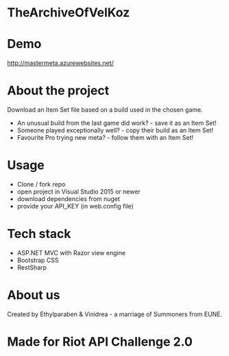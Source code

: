 # TheArchiveOfVelKoz

# Demo

http://mastermeta.azurewebsites.net/

# About the project

Download an Item Set file based on a build used in the chosen game.

- An unusual build from the last game did work? - save it as an Item Set!
- Someone played exceptionally well? - copy their build as an Item Set!
- Favourite Pro trying new meta? - follow them with an Item Set!

# Usage

- Clone / fork repo
- open project in Visual Studio 2015 or newer
- download dependencies from nuget
- provide your API_KEY (in web.config file)

# Tech stack

- ASP.NET MVC with Razor view engine
- Bootstrap CSS
- RestSharp

# About us

Created by Ethylparaben &amp; Vinidrea - a marriage of Summoners from EUNE.

# Made for Riot API Challenge 2.0
